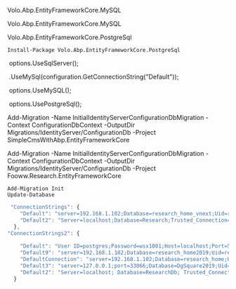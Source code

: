 Volo.Abp.EntityFrameworkCore.MySQL

Volo.Abp.EntityFrameworkCore.MySQL

Volo.Abp.EntityFrameworkCore.PostgreSql



```
Install-Package Volo.Abp.EntityFrameworkCore.PostgreSql
```

​                options.UseSqlServer();

​         .UseMySql(configuration.GetConnectionString("Default"));



​                options.UseMySQL();

​                options.UsePostgreSql();

Add-Migration -Name InitialIdentityServerConfigurationDbMigration -Context ConfigurationDbContext  -OutputDir Migrations/IdentityServer/ConfigurationDb -Project SimpleCmsWithAbp.EntityFrameworkCore

Add-Migration -Name InitialIdentityServerConfigurationDbMigration -Context ConfigurationDbContext  -OutputDir Migrations/IdentityServer/ConfigurationDb -Project Fooww.Research.EntityFrameworkCore

```
Add-Migration Init
Update-Database
```

```js
 "ConnectionStrings": {
    "Default": "server=192.168.1.102;Database=research_home_vnext;Uid=research_home;Pwd=research_home@20190423;SslMode=none;Allow User Variables=True",
    "Default2": "Server=localhost;Database=Research;Trusted_Connection=True;MultipleActiveResultSets=true"
  },
"ConnectionStrings2": {
    
    "Default": "User ID=postgres;Password=wsx1001;Host=localhost;Port=5432;Database=RQDDDCoreDb;Pooling=true;",
    "Default9": "server=192.168.1.102;Database=research_home2019;Uid=research_home;Pwd=research_home@20190423;SslMode=none;Allow User Variables=True",
    "DefaultConnection": "server=192.168.1.102;Database=research_home;Uid=fooww;Pwd=Fooww_08@2018;SslMode=none;Allow User Variables=True",
    "Default3": "server=127.0.0.1;port=33066;Database=DgSquare2019;Uid=root;Pwd=wsx1001;SslMode=none;Allow User Variables=True",
    "Default2": "Server=localhost; Database=ResearchDb; Trusted_Connection=True;"
  }



```





